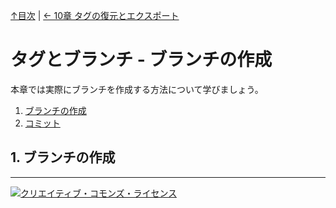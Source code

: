 [↑目次](README.md "目次") | [← 10章 タグの復元とエクスポート](10.tag-and-branch-3.md "タグとブランチ - タグの復元とエクスポート")

# タグとブランチ - ブランチの作成

本章では実際にブランチを作成する方法について学びましょう。

1. [ブランチの作成](#create-branch)
1. [コミット](#create-tag)

## <a name="create-branch"></a>1. ブランチの作成

----------

<a rel="license" href="http://creativecommons.org/licenses/by-sa/3.0/deed.ja"><img alt="クリエイティブ・コモンズ・ライセンス" style="border-width:0" src="http://i.creativecommons.org/l/by-sa/3.0/88x31.png" /></a>
